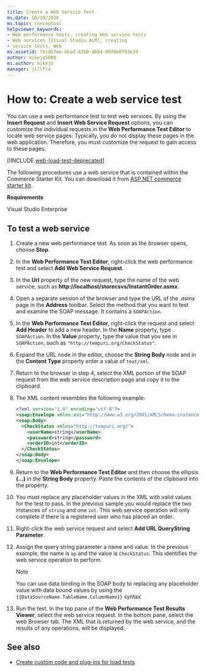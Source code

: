 ```yaml
---
title: Create a Web Service Test
ms.date: 10/19/2016
ms.topic: conceptual
helpviewer_keywords:
- Web performance tests, creating Web service tests
- Web services [Visual Studio ALM], creating
- service tests, Web
ms.assetid: fbcd57ee-06ad-4260-8694-09f8e0f93e39
author: mikejo5000
ms.author: mikejo
manager: jillfra
---
```

# How to: Create a web service test

You can use a web performance test to test web services. By using the **Insert Request** and **Insert Web Service Request** options, you can customize the individual requests in the **Web Performance Test Editor** to locate web service pages. Typically, you do not display these pages in the web application. Therefore, you must customize the request to gain access to these pages.

[!INCLUDE [web-load-test-deprecated](includes/web-load-test-deprecated.md)]

The following procedures use a web service that is contained within the Commerce Starter Kit. You can download it from [ASP.NET commerce starter kit](https://sourceforge.net/projects/ppcsk/).

**Requirements**

Visual Studio Enterprise

## To test a web service

1. Create a new web performance test. As soon as the browser opens, choose **Stop**.

2. In the **Web Performance Test Editor**, right-click the web performance test and select **Add Web Service Request**.

3. In the **Url** property of the new request, type the name of the web service, such as **http://localhost/storecsvs/InstantOrder.asmx**.

4. Open a separate session of the browser and type the URL of the *.asmx* page in the **Address** toolbar. Select the method that you want to test and examine the SOAP message. It contains a `SOAPAction`.

5. In the **Web Performance Test Editor**, right-click the request and select **Add Header** to add a new header. In the **Name** property, type `SOAPAction`. In the **Value** property, type the value that you see in `SOAPAction`, such as `"http://tempuri.org/CheckStatus"`.

6. Expand the URL node in the editor, choose the **String Body** node and in the **Content Type** property enter a value of `text/xml`.

7. Return to the browser in step 4, select the XML portion of the SOAP request from the web service description page and copy it to the clipboard.

8. The XML content resembles the following example:

     ```xml
     <?xml version="1.0" encoding="utf-8"?>
     <soap:Envelope xmlns:xsi="http://www.w3.org/2001/XMLSchema-instance" xmlns:xsd="http://www.w3.org/2001/XMLSchema" xmlns:soap="http://schemas.xmlsoap.org/soap/envelope/">
     <soap:Body>
       <CheckStatus xmlns="http://tempuri.org/">
         <userName>string</userName>
         <password>string</password>
         <orderID>int</orderID>
       </CheckStatus>
     </soap:Body>
     </soap:Envelope>
     ```

9. Return to the **Web Performance Test Editor** and then choose the ellipsis **(…)** in the **String Body** property. Paste the contents of the clipboard into the property.

10. You must replace any placeholder values in the XML with valid values for the test to pass. In the previous sample you would replace the two instances of `string` and one `int`. This web service operation will only complete if there is a registered user who has placed an order.

11. Right-click the web service request and select **Add URL QueryString Parameter**.

12. Assign the query string parameter a name and value. In the previous example, the name is `op` and the value is `CheckStatus`. This identifies the web service operation to perform.

    > [!NOTE]
    > You can use data binding in the SOAP body to replacing any placeholder value with data bound values by using the `{{DataSourceName.TableName.ColumnName}}` syntax.

13. Run the test. In the top pane of the **Web Performance Test Results Viewer**, select the web service request. In the bottom pane, select the web Browser tab. The XML that is returned by the web service, and the results of any operations, will be displayed.

## See also

- [Create custom code and plug-ins for load tests](../test/create-custom-code-and-plug-ins-for-load-tests.md)
